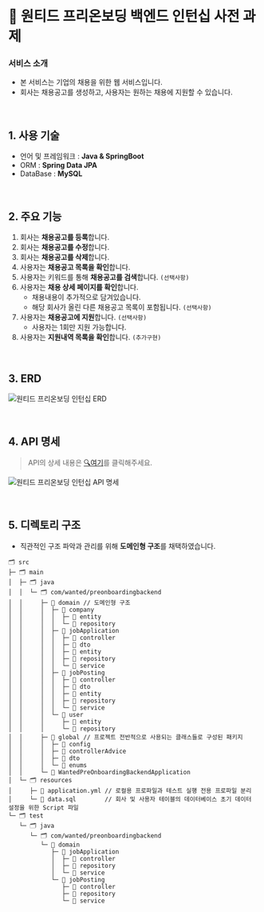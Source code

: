 # 🚩 원티드 프리온보딩 백엔드 인턴십 사전 과제

### 서비스 소개
- 본 서비스는 기업의 채용을 위한 웹 서비스입니다.
- 회사는 채용공고를 생성하고, 사용자는 원하는 채용에 지원할 수 있습니다.

<br>

## 1. 사용 기술
- 언어 및 프레임워크 : **Java & SpringBoot**
- ORM : **Spring Data JPA**
- DataBase : **MySQL**

<br>

## 2. 주요 기능
1. 회사는 **채용공고를 등록**합니다.
2. 회사는 **채용공고를 수정**합니다.
3. 회사는 **채용공고를 삭제**합니다.
4. 사용자는 **채용공고 목록을 확인**합니다.
5. 사용자는 키워드를 통해 **채용공고를 검색**합니다. `(선택사항)`
6. 사용자는 **채용 상세 페이지를 확인**합니다.
    - 채용내용이 추가적으로 담겨있습니다.
    - 해당 회사가 올린 다른 채용공고 목록이 포함됩니다. `(선택사항)`
7. 사용자는 **채용공고에 지원**합니다. `(선택사항)`
    - 사용자는 1회만 지원 가능합니다.
8. 사용자는 **지원내역 목록을 확인**합니다. `(추가구현)`

<br>

## 3. ERD
![원티드 프리온보딩 인턴십 ERD](https://github.com/user-attachments/assets/7f89e986-3b92-43b0-a7c6-b0ac0f724e0f)

<br>

## 4. API 명세
> API의 상세 내용은 <a href="https://github.com/ryuneng/wanted-pre-onboarding-backend/wiki/REST-API">🔍여기</a>를 클릭해주세요.

![원티드 프리온보딩 인턴십 API 명세](https://github.com/user-attachments/assets/55ef37af-57fe-4b0e-94da-ed3c4949f9eb)

<br>

## 5. 디렉토리 구조
- 직관적인 구조 파악과 관리를 위해 **도메인형 구조**를 채택하였습니다.
```
🗂️ src
├─ 🗂️ main
│  ├─ 🗂️ java
│  │  └─ 🗂️ com/wanted/preonboardingbackend
│  │     ├─ 📂 domain // 도메인형 구조
│  │     │  ├─ 📂 company
│  │     │  │  ├─ 📁 entity
│  │     │  │  └─ 📁 repository
│  │     │  ├─ 📂 jobApplication
│  │     │  │  ├─ 📁 controller
│  │     │  │  ├─ 📁 dto
│  │     │  │  ├─ 📁 entity
│  │     │  │  ├─ 📁 repository
│  │     │  │  └─ 📁 service
│  │     │  ├─ 📂 jobPosting
│  │     │  │  ├─ 📁 controller
│  │     │  │  ├─ 📁 dto
│  │     │  │  ├─ 📁 entity
│  │     │  │  ├─ 📁 repository
│  │     │  │  └─ 📁 service
│  │     │  └─ 📂 user
│  │     │     ├─ 📁 entity
│  │     │     └─ 📁 repository
│  │     ├─ 📂 global // 프로젝트 전반적으로 사용되는 클래스들로 구성된 패키지
│  │     │  ├─ 📁 config
│  │     │  ├─ 📁 controllerAdvice
│  │     │  ├─ 📁 dto
│  │     │  └─ 📁 enums
│  │     └─ 📄 WantedPreOnboardingBackendApplication
│  └─ 🗂️ resources
│     ├─ 📃 application.yml // 로컬용 프로파일과 테스트 실행 전용 프로파일 분리
│     └─ 📜 data.sql        // 회사 및 사용자 테이블의 데이터베이스 초기 데이터 설정을 위한 Script 파일
└─ 🗂️ test
   └─ 🗂️ java
      └─ 🗂️ com/wanted/preonboardingbackend
         └─ 📂 domain
            ├─ 📂 jobApplication
            │  ├─ 📁 controller
            │  ├─ 📁 repository
            │  └─ 📁 service
            └─ 📂 jobPosting
               ├─ 📁 controller
               ├─ 📁 repository
               └─ 📁 service
```

